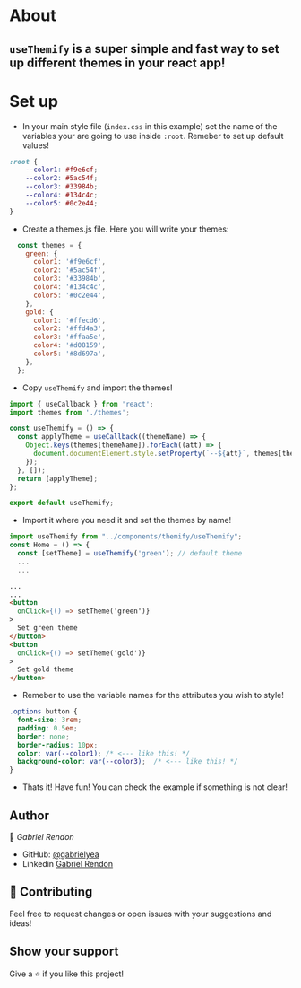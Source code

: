 # About
## `useThemify` is a super simple and fast way to set up different themes in your react app!

# Set up
- In your main style file (`index.css` in this example) set the name of the variables your are going to use inside `:root`. Remeber to set up default values!
```css
:root {
    --color1: #f9e6cf;
    --color2: #5ac54f;
    --color3: #33984b;
    --color4: #134c4c;
    --color5: #0c2e44;
}
```
- Create a themes.js file. Here you will write your themes: 
```JavaScript
  const themes = {
    green: {
      color1: '#f9e6cf',
      color2: '#5ac54f',
      color3: '#33984b',
      color4: '#134c4c',
      color5: '#0c2e44',
    },
    gold: {
      color1: '#ffecd6',
      color2: '#ffd4a3',
      color3: '#ffaa5e',
      color4: '#d08159',
      color5: '#8d697a',
    },
  };
```
- Copy `useThemify` and import the themes!
```JavaScript
import { useCallback } from 'react';
import themes from './themes';

const useThemify = () => {
  const applyTheme = useCallback((themeName) => {
    Object.keys(themes[themeName]).forEach((att) => {
      document.documentElement.style.setProperty(`--${att}`, themes[themeName][att]);
    });
  }, []);
  return [applyTheme];
};

export default useThemify;
```
- Import it where you need it and set the themes by name!
```JavaScript
import useThemify from "../components/themify/useThemify";
const Home = () => {
  const [setTheme] = useThemify('green'); // default theme
  ...
  ...
  ```
  ```html
  ...
  ...
  <button
    onClick={() => setTheme('green')}
  >
    Set green theme
  </button>
  <button
    onClick={() => setTheme('gold')}
  >
    Set gold theme
  </button>
```
- Remeber to use the variable names for the attributes you wish to style!
```css
.options button {
  font-size: 3rem;
  padding: 0.5em;
  border: none;
  border-radius: 10px;
  color: var(--color1); /* <--- like this! */
  background-color: var(--color3);  /* <--- like this! */
}
```
- Thats it! Have fun!  You can check the example if something is not clear!

## Author

👤 *Gabriel Rendon*

- GitHub: [@gabrielyea](https://github.com/gabrielyea)
- Linkedin [Gabriel Rendon](https://www.linkedin.com/in/gabriel-rendon-paredes/)

## 🤝 Contributing

Feel free to request changes or open issues with your suggestions and ideas!


## Show your support

Give a ⭐️ if you like this project!
